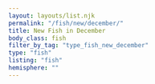 ```yaml
---
layout: layouts/list.njk
permalink: "/fish/new/december/"
title: New Fish in December
body_class: fish
filter_by_tag: "type_fish_new_december"
type: "fish"
listing: "fish"
hemisphere: ""
---
```

